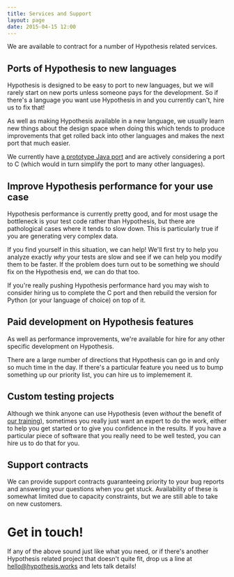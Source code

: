```yaml
---
title: Services and Support
layout: page
date: 2015-04-15 12:00
---
```


We are available to contract for a number of Hypothesis related services.

## Ports of Hypothesis to new languages

Hypothesis is designed to be easy to port to new languages, but we will rarely start on new ports
unless someone pays for the development. So if there's a language you want use Hypothesis in and you
currently can't, hire us to fix that!

As well as making Hypothesis available in a new language, we usually learn new things about the design
space when doing this which tends to produce improvements that get rolled back into other languages and
makes the next port that much easier.

We currently have [a prototype Java port](https://github.com/DRMacIver/hypothesis4j) and are actively
considering a port to C (which would in turn simplify the port to many other languages).

## Improve Hypothesis performance for your use case

Hypothesis performance is currently pretty good, and for most usage the bottleneck is your test code
rather than Hypothesis, but there are pathological cases where it tends to slow down. This is particularly
true if you are generating very complex data.

If you find yourself in this situation, we can help! We'll first try to help you analyze exactly *why*
your tests are slow and see if we can help you modify them to be faster. If the problem does turn out
to be something we should fix on the Hypothesis end, we can do that too.

If you're really pushing Hypothesis performance hard you may wish to consider hiring us to complete the
C port and then rebuild the version for Python (or your language of choice) on top of it.

## Paid development on Hypothesis features

As well as performance improvements, we're available for hire for any other specific development on
Hypothesis.

There are a large number of directions that Hypothesis can go in and only so much time in the day. If there's
a particular feature you need us to bump something up our priority list, you can hire us to implemement it.

## Custom testing projects

Although we think anyone can use Hypothesis (even *without* the benefit of [our training](/training/)), sometimes
you really just want an expert to do the work, either to help you get started or to give you confidence in the
results. If you have a particular piece of software that you really need to be well tested,
you can hire us to do that for you.

## Support contracts

We can provide support contracts guaranteeing priority to your bug reports and answering your questions when
you get stuck. Availability of these is somewhat limited due to capacity constraints, but we are still able
to take on new customers.

# Get in touch!

If any of the above sound just like what you need, or if there's another Hypothesis related project that doesn't
quite fit, drop us a line at [hello@hypothesis.works](mailto:hello@hypothesis.works) and lets talk
details!
